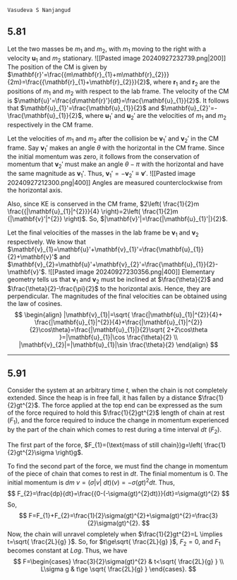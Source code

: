 `Vasudeva S Nanjangud`

## 5.81
Let the two masses be $m_{1}$ and $m_{2}$, with $m_{1}$ moving to the right with a velocity $\mathbf{u}_{1}$ and $m_{2}$ stationary.
![[Pasted image 20240927232739.png|200]]
The position of the CM is given by $\mathbf{r}'=\frac{{m\mathbf{r}_{1}+m\mathbf{r}_{2}}}{2m}=\frac{{\mathbf{r}_{1}+\mathbf{r}_{2}}}{2}$, where $\mathbf{r}_{1}$ and $\mathbf{r}_{2}$ are the positions of $m_{1}$ and $m_{2}$ with respect to the lab frame. The velocity of the CM is $\mathbf{u}'=\frac{d\mathbf{r}'}{dt}=\frac{\mathbf{u}_{1}}{2}$. It follows that $\mathbf{u}_{1}'=\frac{\mathbf{u}_{1}}{2}$ and $\mathbf{u}_{2}'=-\frac{\mathbf{u}_{1}}{2}$, where $\mathbf{u}_{1}'$ and $\mathbf{u}_{2}'$ are the velocities of $m_{1}$ and $m_{2}$ respectively in the CM frame. 

Let the velocities of $m_{1}$ and $m_{2}$ after the collision be $\mathbf{v}_{1}'$ and $\mathbf{v}_{2}'$ in the CM frame. Say $\mathbf{v}_{1}'$ makes an angle $\theta$ with the horizontal in the CM frame. Since the initial momentum was zero, it follows from the conservation of momentum that $\mathbf{v}_{2}'$ must make an angle $\theta-\pi$ with the horizontal and have the same magnitude as $\mathbf{v}_{1}'$. Thus, $\mathbf{v}_{1}'=-\mathbf{v}_{2}'\equiv \mathbf{v}'$.
![[Pasted image 20240927212300.png|400]]
Angles are measured counterclockwise from the horizontal axis.

Also, since KE is conserved in the CM frame, $2\left( \frac{1}{2}m \frac{{|\mathbf{u}_{1}|^{2}}}{4} \right)=2\left( \frac{1}{2}m {|\mathbf{v}'|^{2}} \right)$. So, $|\mathbf{v}'|=\frac{|\mathbf{u}_{1}'|}{2}$. 

Let the final velocities of the masses in the lab frame be $\mathbf{v}_{1}$ and $\mathbf{v}_{2}$ respectively. We know that $\mathbf{v}_{1}=\mathbf{u}'+\mathbf{v}_{1}'=\frac{\mathbf{u}_{1}}{2}+\mathbf{v}'$ and $\mathbf{v}_{2}=\mathbf{u}'+\mathbf{v}_{2}'=\frac{\mathbf{u}_{1}}{2}-\mathbf{v}'$. 
![[Pasted image 20240927230356.png|400]]
Elementary geometry tells us that $\mathbf{v}_{1}$ and $\mathbf{v}_{2}$ must be inclined at $\frac{\theta}{2}$ and $\frac{\theta}{2}-\frac{\pi}{2}$ to the horizontal axis. Hence, they are perpendicular. The magnitudes of the final velocities can be obtained using the law of cosines.
$$
\begin{align}
|\mathbf{v}_{1}|=\sqrt{ \frac{|\mathbf{u}_{1}|^{2}}{4}+ \frac{|\mathbf{u}_{1}|^{2}}{4}+\frac{|\mathbf{u}_{1}|^{2}}{2}\cos\theta}=\frac{|\mathbf{u}_{1}|}{2}\sqrt{ 2+2\cos\theta }=|\mathbf{u}_{1}|\cos \frac{\theta}{2} \\
|\mathbf{v}_{2}|=|\mathbf{u}_{1}|\sin \frac{\theta}{2}
\end{align}
$$

---

## 5.91
Consider the system at an arbitrary time $t$, when the chain is not completely extended. Since the heap is in free fall, it has fallen by a distance $\frac{1}{2}gt^{2}$. The force applied at the top end can be expressed as the sum of the force required to hold this $\frac{1}{2}gt^{2}$ length of chain at rest ($F_{1}$), and the force required to induce the change in momentum experienced by the part of the chain which comes to rest during a time interval $dt$ ($F_{2}$).

The first part of the force,  $F_{1}=(\text{mass of still chain})g=\left( \frac{1}{2}gt^{2}\sigma \right)g$.

To find the second part of the force, we must find the change in momentum of the piece of chain that comes to rest in $dt$. The finial momentum is $0$. The initial momentum is $dm\ v=(\sigma |v|\ dt)(v)=-\sigma(gt)^{2}dt$. Thus,
$$
F_{2}=\frac{dp}{dt}=\frac{{0-(-\sigma(gt)^{2}dt)}}{dt}=\sigma(gt)^{2}
$$
So, 
$$
F=F_{1}+F_{2}=\frac{1}{2}\sigma(gt)^{2}+\sigma(gt)^{2}=\frac{3}{2}\sigma(gt)^{2}.
$$
Now, the chain will unravel completely when $\frac{1}{2}gt^{2}=L \implies t=\sqrt{ \frac{2L}{g} }$. So, for $t\ge\sqrt{ \frac{2L}{g} }$, $F_{2}=0$, and $F_{1}$ becomes constant at $L\sigma g$. Thus, we have
$$
F=\begin{cases}
\frac{3}{2}\sigma(gt)^{2} & t<\sqrt{ \frac{2L}{g} } \\
L\sigma g  & t\ge \sqrt{ \frac{2L}{g} }
\end{cases}.
$$
